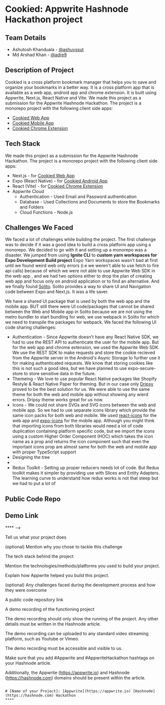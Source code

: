 <!-- Hashnode blog article of our project: Cookied -->
# Cookied: Appwrite Hashnode Hackathon project

## Team Details
- Ashutosh Khanduala - [@ashuvssut](https://hashnode.com/@ashuvssut)
- Md Arshad Khan - [@adre9](https://hashnode.com/@adre9)

## Description of Project
Cookied is a cross platform bookmark manager that helps you to save and organize your bookmarks in a better way. It is a cross platform app that is available as a web app, android app and chrome extension. It is built using Appwrite, Next.js, React Native and Vite.
We made this project as a submission for the Appwrite Hashnode Hackathon. The project is a monorepo project with the following client side apps:
- [Cookied Web App](http://cookied.vercel.app)
- [Cookied Mobile App](https://expo.io/@cookied/projects/cookied)
- [Cookied Chrome Extension](https://)

## Tech Stack
We made this project as a submission for the Appwrite Hashnode Hackathon. The project is a monorepo project with the following client side apps:
- Next.js - for [Cookied Web App](http://cookied.vercel.app)
- Expo (React Native) - for [Cookied Android App](https://expo.io/@cookied/projects/cookied)
- React (Vite) - for [Cookied Chrome Extension](https://chrome.google.com/webstore/detail/cookied/ohjgjgjgjgjgjgjgjgjgjgjgjgjgjgj)
- Appwrite Cloud
  - Authentication - Used Email and Password authentication
  - Database - Used Collections and Documents to store the Bookmarks and Folders
  - Cloud Functions - Node.js 

## Challenges We Faced
We faced a lot of challenges while building the project. The first challenge was to decide if it was a good idea to build a cross platform app using a monorepo. We decided to go with it and setting up a monorepo was a disaster. We jumped from using **Ignite CLI** to **custom yarn workspaces for Expo Development Build project** Expo Yarn workspaces wasn't bad at first until we found weird web only errors (i.e we weren't able to use fetch to fire api calls) because of which we were not able to use Appwrite Web SDK in the web app , and we had two options either to drop the plan of creating web app and focus only on android application or to find an alternative. And we finally found [Solito](https://solito.dev/). Solito provides a way to share UI and Navigation code between Expo and Next.js. It was a life saver. 

We have a shared UI package that is used by both the web app and the mobile app. BUT still there were UI code/packages that cannot be shared between the Web and Mobile app in Solito because we are not using the metro bundler to start bundling for web, we use webpack in Solito for which we need to transpile the packages for webpack. We faced the following UI code sharing challenges:
- Authentication - Since Appwrite doesn't have any React Native SDK, we had to use the REST API to authenticate the user for the mobile app. But for the web app and chrome extension, we used the Appwrite Web SDK. We use the REST SDK to make requests and store the cookie recieved from the Appwrite server in the Android's Async Storage to further use it for making authenticated requests. We know that storing cookies like this is not such a good idea, but we have planned to use expo-secure-store to store sensitive data in the future.
- Themeing - We love to use popular React Native packages like Shopify Restyle & React Native Paper for theming. But in our case only [Dripsy](https://www.dripsy.xyz/) proved to be the best solution for us. We were able to use the same theme for both the web and mobile app without showing any wierd errors. Dripsy theme works great for us now.
- Icons - We could not share SVGs and SVG icons between the web and mobile app. So we had to use separate icons library which provide the same icon packs for both web and mobile. We used [react-icons](https://react-icons.github.io/react-icons/) for the web app and [expo-icons](https://docs.expo.dev/guides/icons/) for the mobile app. Although you might think that importing icons from both libraries would need a lot of code duplication containing platform specific code, but we import the icons using a custom Higher Order Component (HOC) which takes the icon name as a prop and returns the icon component such that even the important icons prop are almost same for both the web and mobile app with proper TypeScript support 
- Designing the tree 
- 
- Redux Toolkit - Setting up proper reducers needs lot of code. But Redux toolkit makes it simpler by providing use with Slices and Entity Adapters. The learning curve to understand how redux works is not that steep but we had to put a lot of 



## Public Code Repo

<!--- Add a link to a public code repo in this section -->

## Demo Link

<!--- Add a link to the demo recording of your project in this section -->**** -->

Tell us what your project does

(optional) Mention why you chose to tackle this challenge

The tech stack behind the project

Mention the technologies/methods/platforms you used to build your project.

Explain how Appwrite helped you build this project.

(optional) Any challenges faced during the development process and how they were overcome

A public code repository link

A demo recording of the functioning project

The demo recording should only show the running of the project. Any other details must be written in the Hashnode article.

The demo recording can be uploaded to any standard video streaming platform, such as Youtube or Vimeo.

The demo recording must be accessible and visible to us.

Make sure that you add #Appwrite and #AppwriteHackathon hashtags on your Hashnode article.

Additionally, the Appwrite (https://appwrite.io) and Hashnode (https://hashnode.com) domains should be present within the article.

```

# [Name of your Project]: [Appwrite](https://appwrite.io) [Hashnode](https://hashnode.com) Hackathon
****
